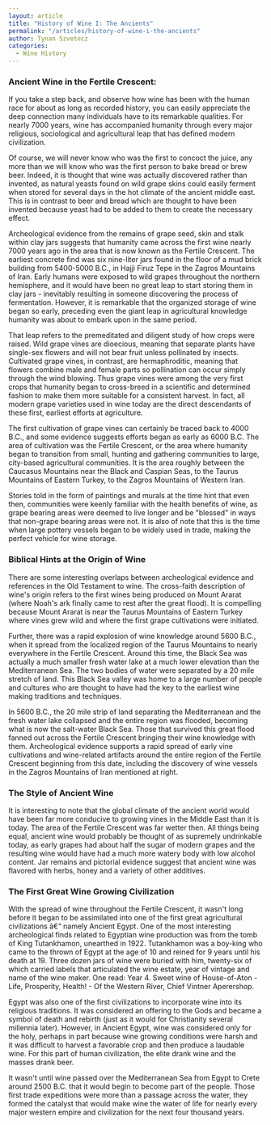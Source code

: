 ```yaml
---
layout: article
title: "History of Wine I: The Ancients"
permalink: "/articles/history-of-wine-i-the-ancients"
author: Tynan Szvetecz
categories:
  - Wine History
---
```


### Ancient Wine in the Fertile Crescent:
If you take a step back, and observe how wine has been with the human race for about as long as recorded history, you can easily appreciate the deep connection many individuals have to its remarkable qualities. For nearly 7000 years, wine has accompanied humanity through every major religious, sociological and agricultural leap that has defined modern civilization. 

Of course, we will never know who was the first to concoct the juice, any more than we will know who was the first person to bake bread or brew beer. Indeed, it is thought that wine was actually discovered rather than invented, as natural yeasts found on wild grape skins could easily ferment when stored for several days in the hot climate of the ancient middle east. This is in contrast to beer and bread which are thought to have been invented because yeast had to be added to them to create the necessary effect. 

Archeological evidence from the remains of grape seed, skin and stalk within clay jars suggests that humanity came across the first wine nearly 7000 years ago in the area that is now known as the Fertile Crescent. The earliest concrete find was six nine-liter jars found in the floor of a mud brick building from 5400-5000 B.C., in Hajji Firuz Tepe in the Zagros Mountains of Iran. Early humans were exposed to wild grapes throughout the northern hemisphere, and it would have been no great leap to start storing them in clay jars - inevitably resulting in someone discovering the process of fermentation. However, it is remarkable that the organized storage of wine began so early, preceding even the giant leap in agricultural knowledge humanity was about to embark upon in the same period. 

That leap refers to the premeditated and diligent study of how crops were raised. Wild grape vines are dioecious, meaning that separate plants have single-sex flowers and will not bear fruit unless pollinated by insects. Cultivated grape vines, in contrast, are hermaphroditic, meaning that flowers combine male and female parts so pollination can occur simply through the wind blowing. Thus grape vines were among the very first crops that humanity began to cross-breed in a scientific and determined fashion to make them more suitable for a consistent harvest. In fact, all modern grape varieties used in wine today are the direct descendants of these first, earliest efforts at agriculture. 

The first cultivation of grape vines can certainly be traced back to 4000 B.C., and some evidence suggests efforts began as early as 6000 B.C. The area of cultivation was the Fertile Crescent, or the area where humanity began to transition from small, hunting and gathering communities to large, city-based agricultural communities. It is the area roughly between the Caucasus Mountains near the Black and Caspian Seas, to the Taurus Mountains of Eastern Turkey, to the Zagros Mountains of Western Iran. 

Stories told in the form of paintings and murals at the time hint that even then, communities were keenly familiar with the health benefits of wine, as grape bearing areas were deemed to live longer and be "blessed" in ways that non-grape bearing areas were not. It is also of note that this is the time when large pottery vessels began to be widely used in trade, making the perfect vehicle for wine storage.

### Biblical Hints at the Origin of Wine
There are some interesting overlaps between archeological evidence and references in the Old Testament to wine. The cross-faith description of wine's origin refers to the first wines being produced on Mount Ararat (where Noah's ark finally came to rest after the great flood). It is compelling because Mount Ararat is near the Taurus Mountains of Eastern Turkey where vines grew wild and where the first grape cultivations were initiated. 

Further, there was a rapid explosion of wine knowledge around 5600 B.C., when it spread from the localized region of the Taurus Mountains to nearly everywhere in the Fertile Crescent. Around this time, the Black Sea was actually a much smaller fresh water lake at a much lower elevation than the Mediterranean Sea. The two bodies of water were separated by a 20 mile stretch of land. This Black Sea valley was home to a large number of people and cultures who are thought to have had the key to the earliest wine making traditions and techniques. 

In 5600 B.C., the 20 mile strip of land separating the Mediterranean and the fresh water lake collapsed and the entire region was flooded, becoming what is now the salt-water Black Sea. Those that survived this great flood fanned out across the Fertile Crescent bringing their wine knowledge with them. Archeological evidence supports a rapid spread of early vine cultivations and wine-related artifacts around the entire region of the Fertile Crescent beginning from this date, including the discovery of wine vessels in the Zagros Mountains of Iran mentioned at right.

### The Style of Ancient Wine
It is interesting to note that the global climate of the ancient world would have been far more conducive to growing vines in the Middle East than it is today. The area of the Fertile Crescent was far wetter then. All things being equal, ancient wine would probably be thought of as supremely undrinkable today, as early grapes had about half the sugar of modern grapes and the resulting wine would have had a much more watery body with low alcohol content. Jar remains and pictorial evidence suggest that ancient wine was flavored with herbs, honey and a variety of other additives.

### The First Great Wine Growing Civilization
With the spread of wine throughout the Fertile Crescent, it wasn't long before it began to be assimilated into one of the first great agricultural civilizations â€“ namely Ancient Egypt. One of the most interesting archeological finds related to Egyptian wine production was from the tomb of King Tutankhamon, unearthed in 1922. Tutankhamon was a boy-king who came to the thrown of Egypt at the age of 10 and reined for 9 years until his death at 19. Three dozen jars of wine were buried with him, twenty-six of which carried labels that articulated the wine estate, year of vintage and name of the wine maker. One read: Year 4. Sweet wine of House-of-Aton - Life, Prosperity, Health! - Of the Western River, Chief Vintner Aperershop. 

Egypt was also one of the first civilizations to incorporate wine into its religious traditions. It was considered an offering to the Gods and became a symbol of death and rebirth (just as it would for Christianity several millennia later). However, in Ancient Egypt, wine was considered only for the holy, perhaps in part because wine growing conditions were harsh and it was difficult to harvest a favorable crop and then produce a laudable wine. For this part of human civilization, the elite drank wine and the masses drank beer. 

It wasn't until wine passed over the Mediterranean Sea from Egypt to Crete around 2500 B.C. that it would begin to become part of the people. Those first trade expeditions were more than a passage across the water, they formed the catalyst that would make wine the water of life for nearly every major western empire and civilization for the next four thousand years.